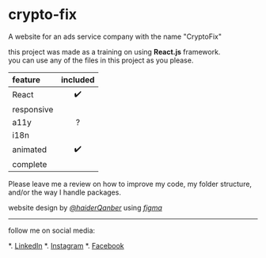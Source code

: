# crypto-fix

A website for an ads service company with the name "CryptoFix"

this project was made as a training on using **React.js** framework.  
you can use any of the files in this project as you please.

| feature    | included |
| :--------- | :------: |
| React      | ✔️      |
| responsive |          |
| a11y       |    ?     |
| i18n       |          |
| animated   | ✔️      |
| complete   |          |

Please leave me a review on how to improve my code, my folder structure, and/or the way I handle packages.

website design by [_@haiderQanber_](https://www.behance.net/haidardesign) using [_figma_](https://www.figma.com/file/O2V2lPaw4uE0VibvUcVGjs/CryptoFix-Project?node-id=42%3A357&mode=dev)

*******************************

follow me on social media:

*. [LinkedIn](https://www.linkedin.com/in/abdulrahman-abdulhak-76063b222/)
*. [Instagram](https://www.instagram.com/abdulrahman_abhaq/)
*. [Facebook](https://www.facebook.com/abdulrahman.hak.7/)
